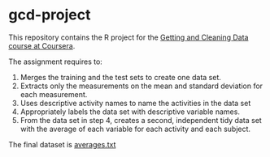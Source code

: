 # gcd-project

This repository contains the R project for the [Getting and Cleaning Data course at Coursera](https://class.coursera.org/getdata-010/).

The assignment requires to:

1. Merges the training and the test sets to create one data set.
2. Extracts only the measurements on the mean and standard deviation for each measurement. 
3. Uses descriptive activity names to name the activities in the data set
4. Appropriately labels the data set with descriptive variable names. 
5. From the data set in step 4, creates a second, independent tidy data set with the average of each variable for each activity and each subject.

The final dataset is [averages.txt](averages.txt)
